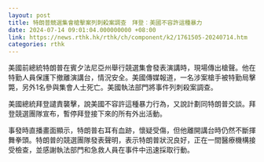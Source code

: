 ```yaml
---
layout: post
title: 特朗普競選集會槍擊案列刺殺案調查　拜登︰美國不容許這種暴力
date: 2024-07-14 09:01:04.000000000 +08:00
link: https://news.rthk.hk/rthk/ch/component/k2/1761505-20240714.htm
categories: rthk
---
```


美國前總統特朗普在賓夕法尼亞州舉行競選集會發表演講時，現場傳出槍聲。他在特勤人員保護下撤離演講台，情況安全。美國傳媒報道，一名涉案槍手被特勤局擊斃，另外1名參與集會人士死亡。美國執法部門將事件列刺殺案調查。

美國總統拜登譴責襲擊，說美國不容許這種暴力行為，又說計劃同特朗普交談。拜登競選團隊宣布，暫停拜登接下來的所有外出活動。

事發時直播畫面顯示，特朗普右耳有血跡，懷疑受傷，但他離開講台時仍然不斷揮舞拳頭。特朗普的競選團隊發表聲明，表示特朗普狀況良好，正在一間醫療機構接受檢查，並感謝執法部門和急救人員在事件中迅速採取行動。
